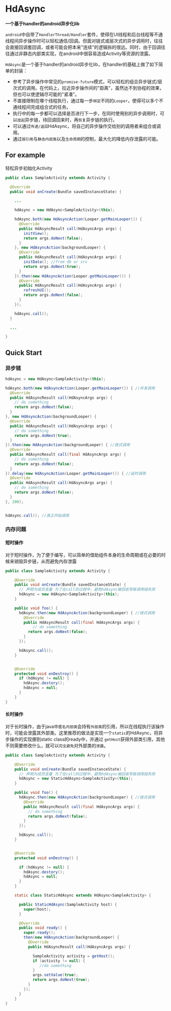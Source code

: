 # HdAsync

**一个基于handler的android异步化lib**


`android`中自带了`HandlerThread/Handler`套件，使得在UI线程和后台线程等不通线程间异步操作时可以轻松通信/回调。但面对链式或层次式的异步调用时，往往会直接回调套回调，或者可能会把本来"连续"的逻辑拆的很远。同时，由于回调往往通过非静态内部类实现，在android中很容易造成Activity等资源的泄露。

`HdAsync`是一个基于handler的android异步化lib，在handler的基础上做了如下简单的封装：
* 参考了异步操作中常见的`promise-future`模式，可以轻松的组合异步链式/层次式的调用。在代码上，拉近异步操作间的"距离"，虽然达不到协程的效果，但也可以使逻辑尽可能的"紧凑"。
* 不直接限制在哪个线程执行，通过每一步`绑定`不同的`Looper`，使得可以多个不通线程间完成组合式的任务。
* 执行中的每一步都可以选择是否进行下一步，在同时使用别的异步调用时，可以`挂起`异步链，待回调回来时，再`恢复`异步链的执行。
*  可以通过`传递/返回`HdAsync，将自己的异步操作交给别的调用者来组合或调用。
*  通过`弱引用`与`静态内部类`以及`生命周期`的控制，最大化的降低内存泄露的可能。

## For example

轻松异步初始化Activity
``` Java
public class SampleActivity extends Activity {

  @Override
  public void onCreate(Bundle savedInstanceState) {

    ...

    hdAsync = new HdAsync<SampleActivity>(this);

    hdAsync.both(new HdAsyncAction(Looper.getMainLooper()) {
      @Override
      public HdAsyncResult call(HdAsyncArgs args) {
        initView();
        return args.doNext(false);
      }
    }, new HdAsyncAction(backgroundLooper) {
      @Override
      public HdAsyncResult call(HdAsyncArgs args) {
        initData(); //from db or srv
        return args.doNext(true);
      }
    }).then(new HdAsyncAction(Looper.getMainLooper()) {
      @Override
      public HdAsyncResult call(HdAsyncArgs args) {
        refreshUI();
        return args.doNext(false);
      }
    });

    hdAsync.call();
  }

  ...

}


```

## Quick Start

### 异步链
``` Java
hdAsync = new HdAsync<SampleActivity>(this);

hdAsync.both(new HdAsyncAction(Looper.getMainLooper()) { //并发调用
  @Override
  public HdAsyncResult call(HdAsyncArgs args) {
    // do something
    return args.doNext(false);
  }
}, new HdAsyncAction(backgroundLooper) {
  @Override
  public HdAsyncResult call(HdAsyncArgs args) {
    // do something
    return args.doNext(true);
  }
}).then(new HdAsyncAction(backgroundLooper) { //链式调用
  @Override
  public HdAsyncResult call(final HdAsyncArgs args) {
    // do something
    return args.doNext(false);
  }
}).delay(new HdAsyncAction(Looper.getMainLooper()) { //延时调用
  @Override
  public HdAsyncResult call(HdAsyncArgs args) {
    // do something
    return args.doNext(false);
  }
}, 200);


hdAsync.call(); //真正开始调用

```

### 内存问题
#### 短时操作

对于短时操作，为了便于编写，可以简单的借助组件本身的生命周期或在必要的时候来销毁异步链，从而避免内存泄露
``` Java
public class SampleActivity extends Activity {

    @Override
    public void onCreate(Bundle savedInstanceState) {
      // 声明为成员变量 为了在call的过程中，避免hdAsync被回收导致调用链失败
      hdAsync = new HdAsync<SampleActivity>(this);
    }

    public void foo() {
      hdAsync.then(new HdAsyncAction(backgroundLooper) { //链式调用
        @Override
        public HdAsyncResult call(final HdAsyncArgs args) {
            // do something
          return args.doNext(false);
        }
      });

      hdAsync.call();
    }


    @Override
    protected void onDestroy() {
      if (hdAsync != null) {
        hdAsync.destory();
        hdAsync = null;
      }
    }
}

```
#### 长时操作

对于长时操作，由于java中`匿名内部类`会持有`外部类`的引用，所以在线程执行该操作时，可能会泄露其外部类。这里推荐的做法是实现一个`static`的HdAsync，将异步操作的实现挪到static class的ready中，并通过 `getHost`获得外部类引用，其他不则需要修改什么，就可以`完全避免`对外部类的`泄露`。

```  Java
public class SampleActivity extends Activity {

    @Override
    public void onCreate(Bundle savedInstanceState) {
      // 声明为成员变量 为了在call的过程中，避免hdAsync被回收导致调用链失败
      hdAsync = new StaticHdAsync<SampleActivity>(this);
    }

    public void foo() {
      hdAsync.then(new HdAsyncAction(backgroundLooper) { //链式调用
        @Override
        public HdAsyncResult call(final HdAsyncArgs args) {
          // do something
          return args.doNext(false);
        }
      });

      hdAsync.call();
    }


    @Override
    protected void onDestroy() {

      if (hdAsync != null) {
        hdAsync.destory();
        hdAsync = null;
      }
    }

    static class StaticHdAsync extends HdAsync<SampleActivity> {

      public StaticHdAsync(SampleActivity host) {
        super(host);
      }

      @Override
      public void ready() {
        super.ready();
        then(new HdAsyncAction(backgroundLooper) {
          @Override
          public HdAsyncResult call(HdAsyncArgs args) {

            SampleActivity activity = getHost();
            if (activity != null) {
               //do something
            }
            args.setValue(true);
            return args.doNext(true);
          }
        });
      }
    }
}

```
